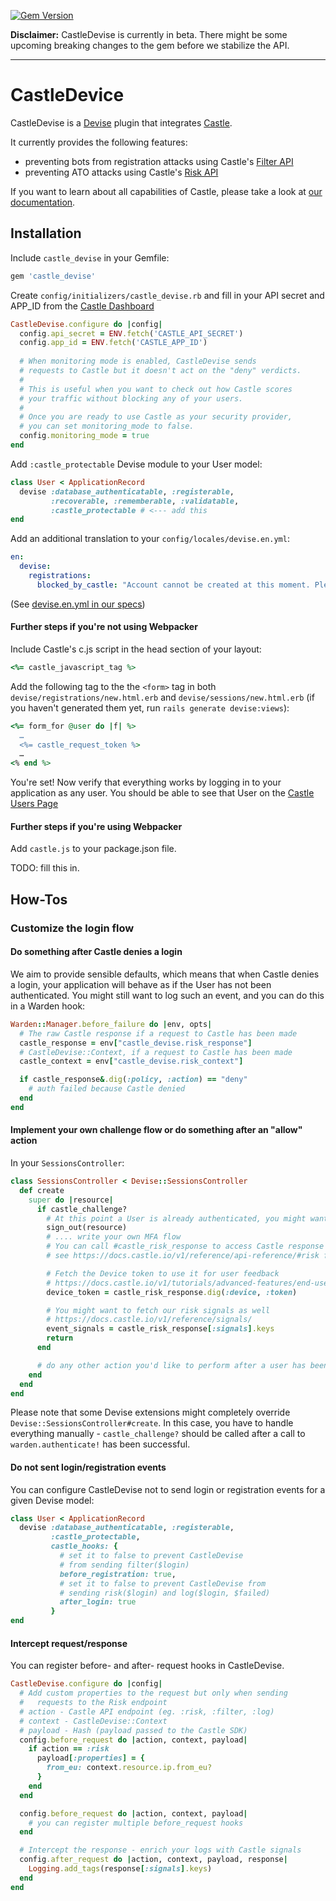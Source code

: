 [![Gem Version](https://badge.fury.io/rb/castle_devise.svg)](https://badge.fury.io/rb/castle_devise)

**Disclaimer:** CastleDevise is currently in beta. There might be some upcoming breaking changes to the gem before we stabilize the API.

--- 

# CastleDevice

CastleDevise is a [Devise](https://github.com/heartcombo/devise) plugin that integrates [Castle](https://castle.io). 

It currently provides the following features:
- preventing bots from registration attacks using Castle's [Filter API](https://docs.castle.io/v1/reference/api-reference/#filter)
- preventing ATO attacks using Castle's [Risk API](https://docs.castle.io/v1/reference/api-reference/#risk)

If you want to learn about all capabilities of Castle, please take a look at [our documentation](https://docs.castle.io/).

## Installation

Include `castle_devise` in your Gemfile:

```ruby
gem 'castle_devise'
```

Create `config/initializers/castle_devise.rb` and fill in your API secret and APP_ID from the [Castle Dashboard](https://dashboard.castle.io/settings/general)

```ruby 
CastleDevise.configure do |config|
  config.api_secret = ENV.fetch('CASTLE_API_SECRET')
  config.app_id = ENV.fetch('CASTLE_APP_ID')
  
  # When monitoring mode is enabled, CastleDevise sends
  # requests to Castle but it doesn't act on the "deny" verdicts.
  #
  # This is useful when you want to check out how Castle scores
  # your traffic without blocking any of your users.
  #
  # Once you are ready to use Castle as your security provider,
  # you can set monitoring_mode to false.
  config.monitoring_mode = true
end
```

Add `:castle_protectable` Devise module to your User model:

```ruby 
class User < ApplicationRecord
  devise :database_authenticatable, :registerable,
         :recoverable, :rememberable, :validatable, 
         :castle_protectable # <--- add this
end
```

Add an additional translation to your `config/locales/devise.en.yml`:

```yml
en:
  devise:
    registrations:
      blocked_by_castle: "Account cannot be created at this moment. Please try again later."
```

(See [devise.en.yml in our specs](spec/dummy_app/config/locales/devise.en.yml#L40))

#### Further steps if you're not using Webpacker

Include Castle's c.js script in the head section of your layout:

```ruby
<%= castle_javascript_tag %>
```

Add the following tag to the the `<form>` tag in both `devise/registrations/new.html.erb` and `devise/sessions/new.html.erb` (if you haven't generated them yet, run `rails generate devise:views`):

```ruby
<%= form_for @user do |f| %>
  …
  <%= castle_request_token %>
  …
<% end %>
```

You're set! Now verify that everything works by logging in to your application as any user. You should be able to see that User on the [Castle Users Page](https://dashboard.castle.io/users)


#### Further steps if you're using Webpacker

Add `castle.js` to your package.json file.

TODO: fill this in.


## How-Tos

### Customize the login flow

#### Do something after Castle denies a login

We aim to provide sensible defaults, which means that when Castle denies a login, your application
will behave as if the User has not been authenticated. You might still want to log such an event,
and you can do this in a Warden hook:

```ruby
Warden::Manager.before_failure do |env, opts|
  # The raw Castle response if a request to Castle has been made
  castle_response = env["castle_devise.risk_response"]
  # CastleDevise::Context, if a request to Castle has been made
  castle_context = env["castle_devise.risk_context"]

  if castle_response&.dig(:policy, :action) == "deny"
    # auth failed because Castle denied
  end
end

```

#### Implement your own challenge flow or do something after an "allow" action

In your `SessionsController`:

```ruby
class SessionsController < Devise::SessionsController
  def create
    super do |resource|
      if castle_challenge?
        # At this point a User is already authenticated, you might want so sign out:
        sign_out(resource)
        # .... write your own MFA flow
        # You can call #castle_risk_response to access Castle response
        # see https://docs.castle.io/v1/reference/api-reference/#risk for details

        # Fetch the Device token to use it for user feedback
        # https://docs.castle.io/v1/tutorials/advanced-features/end-user-feedback
        device_token = castle_risk_response.dig(:device, :token)

        # You might want to fetch our risk signals as well
        # https://docs.castle.io/v1/reference/signals/
        event_signals = castle_risk_response[:signals].keys
        return
      end

      # do any other action you'd like to perform after a user has been signed in below
    end
  end
end
```

Please note that some Devise extensions might completely override `Devise::SessionsController#create`.
In this case, you have to handle everything manually -  `castle_challenge?` should be called after
a call to `warden.authenticate!` has been successful.

#### Do not sent login/registration events

You can configure CastleDevise not to send login or registration events for a given Devise model:

```ruby
class User < ApplicationRecord
  devise :database_authenticatable, :registerable,
         :castle_protectable,
         castle_hooks: {
           # set it to false to prevent CastleDevise
           # from sending filter($login)
           before_registration: true,
           # set it to false to prevent CastleDevise from
           # sending risk($login) and log($login, $failed)
           after_login: true
         }
end
```

#### Intercept request/response

You can register before- and after- request hooks in CastleDevise.

```ruby
CastleDevise.configure do |config|
  # Add custom properties to the request but only when sending
  #   requests to the Risk endpoint
  # action - Castle API endpoint (eg. :risk, :filter, :log)
  # context - CastleDevise::Context
  # payload - Hash (payload passed to the Castle SDK)
  config.before_request do |action, context, payload|
    if action == :risk
      payload[:properties] = {
        from_eu: context.resource.ip.from_eu?
      }
    end
  end

  config.before_request do |action, context, payload|
    # you can register multiple before_request hooks
  end

  # Intercept the response - enrich your logs with Castle signals
  config.after_request do |action, context, payload, response|
    Logging.add_tags(response[:signals].keys)
  end
end
```

